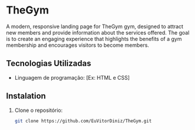 # TheGym

A modern, responsive landing page for TheGym gym, designed to attract new members and provide information about the services offered. The goal is to create an engaging experience that highlights the benefits of a gym membership and encourages visitors to become members.


## Tecnologias Utilizadas

- Linguagem de programação: [Ex: HTML e CSS]

## Instalation

1. Clone o repositório:
   ```bash
   git clone https://github.com/EuVitorDiniz/TheGym.git

